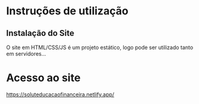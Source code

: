 # Instruções de utilização

## Instalação do Site

O site em HTML/CSS/JS é um projeto estático, logo pode ser utilizado tanto em servidores...

# Acesso ao site #

https://soluteducacaofinanceira.netlify.app/
>
